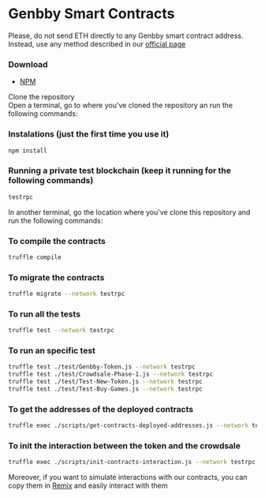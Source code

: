 # Genbby Smart Contracts

Please, do not send ETH directly to any Genbby smart contract address. Instead, use any method described in our [official page](http://genbby.com/ "Genbby")

### Download
- [NPM](https://www.npmjs.com/get-npm)

Clone the repository  
Open a terminal, go to where you've cloned the repository an run the following commands:

### Instalations (just the first time you use it)
```bash
npm install
```


### Running a private test blockchain (keep it running for the following commands)
```bash
testrpc
```

In another terminal, go the location where you've clone this repository and run the following commands:

### To compile the contracts
```bash
truffle compile
```

### To migrate the contracts
```bash
truffle migrate --network testrpc
```

### To run all the tests
```bash
truffle test --network testrpc
```

### To run an specific test
```bash
truffle test ./test/Genbby-Token.js --network testrpc
truffle test ./test/Crowdsale-Phase-1.js --network testrpc
truffle test ./test/Test-New-Token.js --network testrpc
truffle test ./test/Test-Buy-Games.js --network testrpc
```

### To get the addresses of the deployed contracts
```bash
truffle exec ./scripts/get-contracts-deployed-addresses.js --network testrpc
```

### To init the interaction between the token and the crowdsale
```bash
truffle exec ./scripts/init-contracts-interaction.js --network testrpc
```

Moreover, if you want to simulate interactions with our contracts, you can copy them in [Remix](https://remix.ethereum.org "Remix") and easily interact with them
